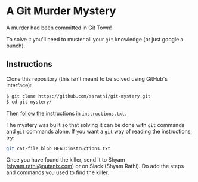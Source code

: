 # A Git Murder Mystery
A murder had been committed in Git Town!

To solve it you'll need to muster all your `git` knowledge (or just google a bunch).

## Instructions
Clone this repository (this isn't meant to be solved using GitHub's interface):
```bash
$ git clone https://github.com/ssrathi/git-mystery.git
$ cd git-mystery/
```
Then follow the instructions in `instructions.txt`.

The mystery was built so that solving it can be done with `git` commands and `git` commands alone.
If you want a `git` way of reading the instructions, try:
```bash
git cat-file blob HEAD:instructions.txt
```

Once you have found the killer, send it to Shyam (shyam.rathi@nutanix.com) or on Slack (Shyam Rathi).
Do add the steps and commands you used to find the killer.
